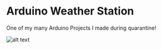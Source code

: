 # Arduino Weather Station
One of my many Arduino Projects I made during quarantine!

![alt text](https://github.com/Futureslinky/Arduino-Weather-Station/blob/main/Assests/weather_station)
